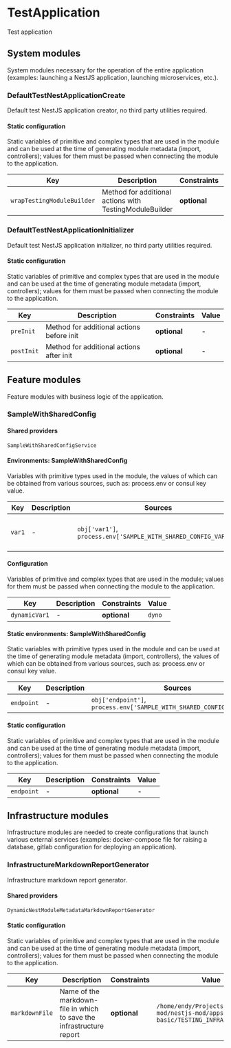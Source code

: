# TestApplication

Test application
## System modules
System modules necessary for the operation of the entire application (examples: launching a NestJS application, launching microservices, etc.).

### DefaultTestNestApplicationCreate
Default test NestJS application creator, no third party utilities required.

#### Static configuration
Static variables of primitive and complex types that are used in the module and can be used at the time of generating module metadata (import, controllers); values for them must be passed when connecting the module to the application.

| Key    | Description | Constraints | Value |
| ------ | ----------- | ----------- | ----- |
|`wrapTestingModuleBuilder`|Method for additional actions with TestingModuleBuilder|**optional**|-|


### DefaultTestNestApplicationInitializer
Default test NestJS application initializer, no third party utilities required.

#### Static configuration
Static variables of primitive and complex types that are used in the module and can be used at the time of generating module metadata (import, controllers); values for them must be passed when connecting the module to the application.

| Key    | Description | Constraints | Value |
| ------ | ----------- | ----------- | ----- |
|`preInit`|Method for additional actions before init|**optional**|-|
|`postInit`|Method for additional actions after init|**optional**|-|

## Feature modules
Feature modules with business logic of the application.

### SampleWithSharedConfig
#### Shared providers
`SampleWithSharedConfigService`

#### Environments: SampleWithSharedConfig
Variables with primitive types used in the module, the values of which can be obtained from various sources, such as: process.env or consul key value.

| Key    | Description | Sources | Constraints | Value |
| ------ | ----------- | ------ | ----------- | ----- |
|`var1`|-|`obj['var1']`, `process.env['SAMPLE_WITH_SHARED_CONFIG_VAR_1']`|**isNotEmpty** (var1 should not be empty)|```var1value```|

#### Configuration
Variables of primitive and complex types that are used in the module; values for them must be passed when connecting the module to the application.

| Key    | Description | Constraints | Value |
| ------ | ----------- | ----------- | ----- |
|`dynamicVar1`|-|**optional**|```dyno```|

#### Static environments: SampleWithSharedConfig
Static variables with primitive types used in the module and can be used at the time of generating module metadata (import, controllers), the values of which can be obtained from various sources, such as: process.env or consul key value.

| Key    | Description | Sources | Constraints | Value |
| ------ | ----------- | ------ | ----------- | ----- |
|`endpoint`|-|`obj['endpoint']`, `process.env['SAMPLE_WITH_SHARED_CONFIG_ENDPOINT']`|**optional**|-|

#### Static configuration
Static variables of primitive and complex types that are used in the module and can be used at the time of generating module metadata (import, controllers); values for them must be passed when connecting the module to the application.

| Key    | Description | Constraints | Value |
| ------ | ----------- | ----------- | ----- |
|`endpoint`|-|**optional**|-|

## Infrastructure modules
Infrastructure modules are needed to create configurations that launch various external services (examples: docker-compose file for raising a database, gitlab configuration for deploying an application).


### InfrastructureMarkdownReportGenerator
Infrastructure markdown report generator.

#### Shared providers
`DynamicNestModuleMetadataMarkdownReportGenerator`

#### Static configuration
Static variables of primitive and complex types that are used in the module and can be used at the time of generating module metadata (import, controllers); values for them must be passed when connecting the module to the application.

| Key    | Description | Constraints | Value |
| ------ | ----------- | ----------- | ----- |
|`markdownFile`|Name of the markdown-file in which to save the infrastructure report|**optional**|```/home/endy/Projects/nestjs-mod/nestjs-mod/apps/example-basic/TESTING_INFRASTRUCTURE.MD```|
